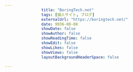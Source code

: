---
                title: "BoringTech.net"
                tags: [個人サイト, ブログ]
                externalUrl: "https://boringtech.net/"
                date: 9936-08-08
                showDate: false
                showAuthor: false
                showReadingTime: false
                showEdit: false
                showLikes: false
                showViews: false
                layoutBackgroundHeaderSpace: false
                ---

